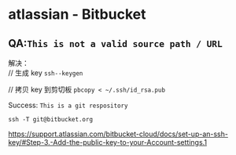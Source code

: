 # atlassian - Bitbucket

## QA:`This is not a valid source path / URL`

解决：  
// 生成 key
`ssh--keygen`

// 拷贝 key 到剪切板
`pbcopy < ~/.ssh/id_rsa.pub`

Success:
`This is a git respository`

`ssh -T git@bitbucket.org`

https://support.atlassian.com/bitbucket-cloud/docs/set-up-an-ssh-key/#Step-3.-Add-the-public-key-to-your-Account-settings.1
